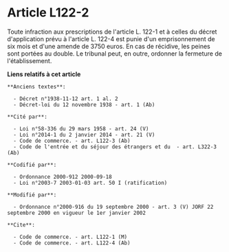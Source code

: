 # Article L122-2

Toute infraction aux prescriptions de l'article L. 122-1 et à celles du décret d'application prévu à l'article L. 122-4 est
punie d'un emprisonnement de six mois et d'une amende de 3750 euros. En cas de récidive, les peines sont portées au double.
Le tribunal peut, en outre, ordonner la fermeture de l'établissement.

**Liens relatifs à cet article**

	**Anciens textes**:

	  - Décret n°1938-11-12 art. 1 al. 2
	  - Décret-loi du 12 novembre 1938 - art. 1 (Ab)

	**Cité par**:

	  - Loi n°58-336 du 29 mars 1958 - art. 24 (V)
	  - Loi n°2014-1 du 2 janvier 2014 - art. 21 (V)
	  - Code de commerce. - art. L122-3 (Ab)
	  - Code de l'entrée et du séjour des étrangers et du  - art. L322-3 (Ab)

	**Codifié par**:

	  - Ordonnance 2000-912 2000-09-18
	  - Loi n°2003-7 2003-01-03 art. 50 I (ratification)

	**Modifié par**:

	  - Ordonnance n°2000-916 du 19 septembre 2000 - art. 3 (V) JORF 22 septembre 2000 en vigueur le 1er janvier 2002

	**Cite**:

	  - Code de commerce. - art. L122-1 (M)
	  - Code de commerce. - art. L122-4 (Ab)

